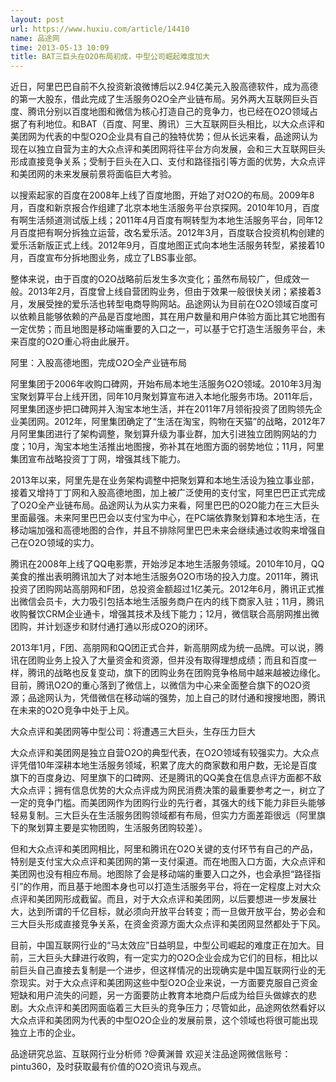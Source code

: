 ```yaml
---
layout: post
url: https://www.huxiu.com/article/14410
name: 品途网
time: 2013-05-13 10:09
title: BAT三巨头在O2O布局初成，中型公司崛起难度加大
---
```

近日，阿里巴巴自前不久投资新浪微博后以2.94亿美元入股高德软件，成为高德的第一大股东，借此完成了生活服务O2O全产业链布局。另外两大互联网巨头百度、腾讯分别以百度地图和微信为核心打造自己的竞争力，也已经在O2O领域占据了有利地位。和BAT（百度、阿里、腾讯）三大互联网巨头相比，以大众点评和美团网为代表的中型O2O企业具有自己的独特优势；但从长远来看，品途网认为现在以独立自营为主的大众点评和美团网将往平台方向发展，会和三大互联网巨头形成直接竞争关系；受制于巨头在入口、支付和路径指引等方面的优势，大众点评和美团网的未来发展前景将面临巨大考验。

以搜索起家的百度在2008年上线了百度地图，开始了对O2O的布局。2009年8月，百度和新京报合作组建了北京本地生活服务平台京探网。2010年10月，百度有啊生活频道测试版上线；2011年4月百度有啊转型为本地生活服务平台，同年12月百度把有啊分拆独立运营，改名爱乐活。2012年3月，百度联合投资机构创建的爱乐活新版正式上线。2012年9月，百度地图正式向本地生活服务转型，紧接着10月，百度宣布分拆地图业务，成立了LBS事业部。

整体来说，由于百度的O2O战略前后发生多次变化；虽然布局较广，但成效一般。2013年2月，百度曾上线自营团购业务，但由于效果一般很快关闭；紧接着3月，发展受挫的爱乐活也转型电商导购网站。品途网认为目前在O2O领域百度可以依赖且能够依赖的产品是百度地图，其在用户数量和用户体验方面比其它地图有一定优势；而且地图是移动端重要的入口之一，可以基于它打造生活服务平台，未来百度的O2O重心将由此展开。

阿里：入股高德地图，完成O2O全产业链布局

阿里集团于2006年收购口碑网，开始布局本地生活服务O2O领域。2010年3月淘宝聚划算平台上线开团，同年10月聚划算宣布进入本地化服务市场。2011年后，阿里集团逐步把口碑网并入淘宝本地生活，并在2011年7月领衔投资了团购领先企业美团网。2012年，阿里集团确定了“生活在淘宝，购物在天猫”的战略，2012年7月阿里集团进行了架构调整，聚划算升级为事业群，加大引进独立团购网站的力度；10月，淘宝本地生活推出地图搜，弥补其在地图方面的弱势地位；11月，阿里集团宣布战略投资丁丁网，增强其线下能力。

2013年以来，阿里先是在业务架构调整中把聚划算和本地生活设为独立事业部，接着又增持丁丁网和入股高德地图，加上被广泛使用的支付宝，阿里巴巴正式完成了O2O全产业链布局。品途网认为从实力来看，阿里巴巴的O2O能力在三大巨头里面最强。未来阿里巴巴会以支付宝为中心，在PC端依靠聚划算和本地生活，在移动端加强和高德地图的合作，并且不排除阿里巴巴未来会继续通过收购来增强自己在O2O领域的实力。

腾讯在2008年上线了QQ电影票，开始涉足本地生活服务领域。2010年10月，QQ美食的推出表明腾讯加大了对本地生活服务O2O市场的投入力度。2011年，腾讯投资了团购网站高朋网和F团，总投资金额超过1亿美元。2012年6月，腾讯正式推出微信会员卡，大力吸引包括本地生活服务商户在内的线下商家入驻；11月，腾讯收购餐饮CRM企业通卡，增强其技术及线下能力；12月，微信联合高朋网推出微团购，并计划逐步和财付通打通以形成O2O的闭环。

2013年1月，F团、高朋网和QQ团正式合并，新高朋网成为统一品牌。可以说，腾讯在团购业务上投入了大量资金和资源，但并没有取得理想成绩；而且和百度一样，腾讯的战略也反复变动，旗下的团购业务在团购竞争格局中越来越被边缘化。目前，腾讯O2O的重心落到了微信上，以微信为中心来全面整合旗下的O2O资源；品途网认为，凭借微信在移动端的强势，加上自己的财付通和搜搜地图，腾讯在未来的O2O竞争中处于上风。

大众点评和美团网等中型公司：将遭遇三大巨头，生存压力巨大

大众点评和美团网是独立自营O2O的典型代表，在O2O领域有较强实力。大众点评凭借10年深耕本地生活服务领域，积累了庞大的商家数和用户数，无论是百度旗下的百度身边、阿里旗下的口碑网、还是腾讯的QQ美食在信息点评方面都不敌大众点评；拥有信息优势的大众点评成为网民消费决策的最重要参考之一，树立了一定的竞争门槛。而美团网作为团购行业的先行者，其强大的线下能力非巨头能够轻易复制。三大巨头在生活服务团购领域都有布局，但实力方面差距很远（阿里旗下的聚划算主要是实物团购，生活服务团购较差）。

但和大众点评和美团网相比，阿里和腾讯在O2O关键的支付环节有自己的产品，特别是支付宝大众点评和美团网的第一支付渠道。而在地图入口方面，大众点评和美团网也没有相应布局。地图除了会是移动端的重要入口之外，也会承担“路径指引”的作用，而且基于地图本身也可以打造生活服务平台，将在一定程度上对大众点评和美团网形成截留。而且，对于大众点评和美团网，以后要想进一步发展壮大，达到所谓的千亿目标，就必须向开放平台转变；而一旦做开放平台，势必会和三大巨头形成直接竞争关系，在资金资源方面大众点评和美团网显然都处于下风。

目前，中国互联网行业的“马太效应”日益明显，中型公司崛起的难度正在加大。目前，三大巨头大肆进行收购，有一定实力的O2O企业会成为它们的目标，相比以前巨头自己直接去复制是一个进步，但这样情况的出现确实是中国互联网行业的无奈现实。对于大众点评和美团网这些中型O2O企业来说，一方面要克服自己资金短缺和用户流失的问题，另一方面要防止教育本地商户后成为给巨头做嫁衣的悲剧。大众点评和美团网面临着三大巨头的竞争压力；尽管如此，品途网依然看好以大众点评和美团网为代表的中型O2O企业的发展前景，这个领域也将很可能出现独立上市的企业。

品途研究总监、互联网行业分析师 ?@黄渊普 欢迎关注品途网微信账号：pintu360，及时获取最有价值的O2O资讯与观点。

